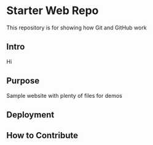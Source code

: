 # Starter Web Repo

This repository is for showing how Git and GitHub work

## Intro

Hi

## Purpose

Sample website with plenty of files for demos

## Deployment

## How to Contribute